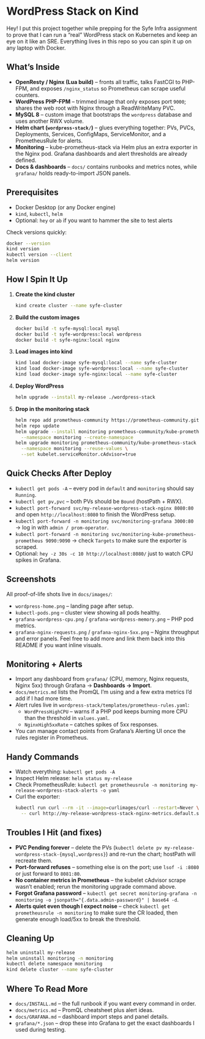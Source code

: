 # WordPress Stack on Kind

Hey! I put this project together while prepping for the Syfe Infra assignment to prove that I can run a “real” WordPress stack on Kubernetes and keep an eye on it like an SRE. Everything lives in this repo so you can spin it up on any laptop with Docker.

## What’s Inside
- **OpenResty / Nginx (Lua build)** – fronts all traffic, talks FastCGI to PHP-FPM, and exposes `/nginx_status` so Prometheus can scrape useful counters.
- **WordPress PHP-FPM** – trimmed image that only exposes port `9000`; shares the web root with Nginx through a ReadWriteMany PVC.
- **MySQL 8** – custom image that bootstraps the `wordpress` database and uses another RWX volume.
- **Helm chart (`wordpress-stack/`)** – glues everything together: PVs, PVCs, Deployments, Services, ConfigMaps, ServiceMonitor, and a PrometheusRule for alerts.
- **Monitoring** – kube-prometheus-stack via Helm plus an extra exporter in the Nginx pod. Grafana dashboards and alert thresholds are already defined.
- **Docs & dashboards** – `docs/` contains runbooks and metrics notes, while `grafana/` holds ready-to-import JSON panels.

## Prerequisites
- Docker Desktop (or any Docker engine)
- `kind`, `kubectl`, `helm`
- Optional: `hey` or `ab` if you want to hammer the site to test alerts

Check versions quickly:
```bash
docker --version
kind version
kubectl version --client
helm version
```

## How I Spin It Up
1. **Create the kind cluster**
   ```bash
   kind create cluster --name syfe-cluster
   ```

2. **Build the custom images**
   ```bash
   docker build -t syfe-mysql:local mysql
   docker build -t syfe-wordpress:local wordpress
   docker build -t syfe-nginx:local nginx
   ```

3. **Load images into kind**
   ```bash
   kind load docker-image syfe-mysql:local --name syfe-cluster
   kind load docker-image syfe-wordpress:local --name syfe-cluster
   kind load docker-image syfe-nginx:local --name syfe-cluster
   ```

4. **Deploy WordPress**
   ```bash
   helm upgrade --install my-release ./wordpress-stack
   ```

5. **Drop in the monitoring stack**
   ```bash
   helm repo add prometheus-community https://prometheus-community.github.io/helm-charts
   helm repo update
   helm upgrade --install monitoring prometheus-community/kube-prometheus-stack \
     --namespace monitoring --create-namespace
   helm upgrade monitoring prometheus-community/kube-prometheus-stack \
     --namespace monitoring --reuse-values \
     --set kubelet.serviceMonitor.cAdvisor=true
   ```

## Quick Checks After Deploy
- `kubectl get pods -A` – every pod in `default` and `monitoring` should say `Running`.
- `kubectl get pv,pvc` – both PVs should be `Bound` (hostPath + RWX).
- `kubectl port-forward svc/my-release-wordpress-stack-nginx 8080:80` and open `http://localhost:8080` to finish the WordPress setup.
- `kubectl port-forward -n monitoring svc/monitoring-grafana 3000:80` → log in with `admin / prom-operator`.
- `kubectl port-forward -n monitoring svc/monitoring-kube-prometheus-prometheus 9090:9090` → check `Targets` to make sure the exporter is scraped.
- Optional: `hey -z 30s -c 10 http://localhost:8080/` just to watch CPU spikes in Grafana.

## Screenshots
All proof-of-life shots live in `docs/images/`:
- `wordpress-home.png` – landing page after setup.
- `kubectl-pods.png` – cluster view showing all pods healthy.
- `grafana-wordpress-cpu.png` / `grafana-wordpress-memory.png` – PHP pod metrics.
- `grafana-nginx-requests.png` / `grafana-nginx-5xx.png` – Nginx throughput and error panels.
Feel free to add more and link them back into this README if you want inline visuals.

## Monitoring + Alerts
- Import any dashboard from `grafana/` (CPU, memory, Nginx requests, Nginx 5xx) through Grafana → **Dashboards → Import**.
- `docs/metrics.md` lists the PromQL I’m using and a few extra metrics I’d add if I had more time.
- Alert rules live in `wordpress-stack/templates/prometheus-rules.yaml`:
  - `WordPressHighCPU` – warns if a PHP pod keeps burning more CPU than the threshold in `values.yaml`.
  - `NginxHigh5xxRate` – catches spikes of 5xx responses.
- You can manage contact points from Grafana’s Alerting UI once the rules register in Prometheus.

## Handy Commands
- Watch everything: `kubectl get pods -A`
- Inspect Helm release: `helm status my-release`
- Check PrometheusRule: `kubectl get prometheusrule -n monitoring my-release-wordpress-stack-alerts -o yaml`
- Curl the exporter:  
  ```bash
  kubectl run curl --rm -it --image=curlimages/curl --restart=Never \
    -- curl http://my-release-wordpress-stack-nginx-metrics.default.svc.cluster.local:9113/metrics
  ```

## Troubles I Hit (and fixes)
- **PVC Pending forever** – delete the PVs (`kubectl delete pv my-release-wordpress-stack-{mysql,wordpress}`) and re-run the chart; hostPath will recreate them.
- **Port-forward refuses** – something else is on the port; use `lsof -i :8080` or just forward to `8081:80`.
- **No container metrics in Prometheus** – the kubelet cAdvisor scrape wasn’t enabled; rerun the monitoring upgrade command above.
- **Forgot Grafana password** – `kubectl get secret monitoring-grafana -n monitoring -o jsonpath="{.data.admin-password}" | base64 -d`.
- **Alerts quiet even though I expect noise** – check `kubectl get prometheusrule -n monitoring` to make sure the CR loaded, then generate enough load/5xx to break the threshold.

## Cleaning Up
```bash
helm uninstall my-release
helm uninstall monitoring -n monitoring
kubectl delete namespace monitoring
kind delete cluster --name syfe-cluster
```

## Where To Read More
- `docs/INSTALL.md` – the full runbook if you want every command in order.
- `docs/metrics.md` – PromQL cheatsheet plus alert ideas.
- `docs/GRAFANA.md` – dashboard import steps and panel details.
- `grafana/*.json` – drop these into Grafana to get the exact dashboards I used during testing.
